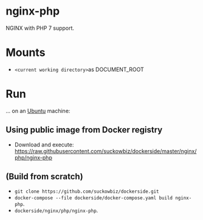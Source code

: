 # nginx-php
NGINX with PHP 7 support.

# Mounts
- `<current working directory>`as DOCUMENT_ROOT

# Run
...  on an [Ubuntu](http://www.ubuntu.com/download/desktop) machine:

## Using public image from Docker registry
- Download and execute: https://raw.githubusercontent.com/suckowbiz/dockerside/master/nginx/php/nginx-php

## (Build from scratch) 
- `git clone https://github.com/suckowbiz/dockerside.git`
- `docker-compose --file dockerside/docker-compose.yaml build nginx-php`.
- `dockerside/nginx/php/nginx-php`.
